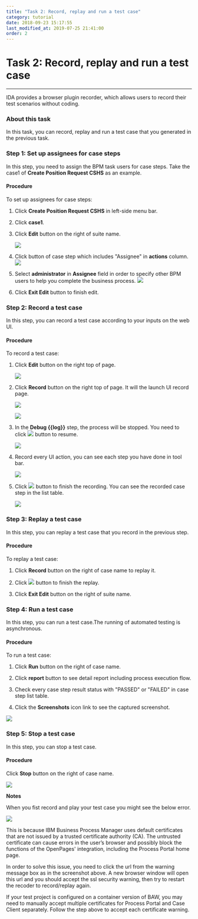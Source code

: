```yaml
---
title: "Task 2: Record, replay and run a test case"
category: tutorial
date: 2018-09-23 15:17:55
last_modified_at: 2019-07-25 21:41:00
order: 2
---
```


# Task 2: Record, replay and run a test case
***
IDA provides a browser plugin recorder, which allows users to record their test scenarios without coding.

### About this task

  In this task, you can record, replay and run a test case that you generated in the previous task.
  
### Step 1: Set up assignees for case steps

  In this step, you need to assign the BPM task users for case steps. Take the case1 of **Create Position Request CSHS** as an example.
  
#### Procedure

To set up assignees for case steps:

 1. Click **Create Position Request CSHS** in left-side menu bar.
 
 2. Click **case1**.
 
 3. Click **Edit** button on the right of suite name.
 
    ![][test_case_step_table]
 
 4. Click button of case step which includes "Assignee" in **actions** column.
    ![][test_case_step_edit_button]
 
 
 5. Select **administrator** in **Assignee** field in order to specify other BPM users to help you complete the business process.
    ![][test_case_step_table2]
 
 6. Click **Exit Edit** button to finish edit.
 
 
### Step 2: Record a test case

  In this step, you can record a test case according to your inputs on the web UI.
 
#### Procedure 

To record a test case: 

  1. Click **Edit** button on the right top of page.
  
     ![][test_case_step_table]
  
  2. Click **Record**  button on the right top of page. It will the launch UI record page.
  
     ![][test_case_step_table2]
     
     ![][test_record_page]
  
  3. In the **Debug \{\{log\}\}** step, the process will be stopped. You need to click ![][test_case_record_resume] button to resume.
   
     ![][test_case_record_plugin]
  
  4. Record every UI action, you can see each step you have done in tool bar.
  
      ![][test_case_record_plugin2]
  
  5. Click ![][test_record_stop] button to finish the recording. You can see the recorded case step in the list table.
  
     ![][test_record_steps]
  
### Step 3: Replay a test case

  In this step, you can replay a test case that you record in the previous step.
 
#### Procedure 

To replay a test case:

  1. Click **Record** button on the right of case name to replay it.
  
  2. Click ![][test_record_stop] button to finish the replay.
  
  3. Click **Exit Edit** button on the right of suite name.
  
### Step 4: Run a test case

   In this step, you can run a test case.The running of automated testing is asynchronous.
   
#### Procedure

To run a test case:

 1. Click **Run** button on the right of case name.
  
 2. Click **report** button to see detail report including process execution flow.  
 
 3. Check every case step result status with "PASSED" or "FAILED" in case step list table. 
 
 4. Click the **Screenshots** icon link to see the captured screenshot.
  
![][tutorial_running_result]


### Step 5: Stop a test case

   In this step, you can stop a test case.   
   
#### Procedure

Click **Stop** button on the right of case name.

![][tutorial_case_stop_button]

**Notes**

When you fist record and play your test case you might see the below error.

   ![][test_record_issue]
   
This is because IBM Business Process Manager uses default certificates that are not issued by a trusted certificate authority (CA).  The untrusted certificate can cause errors in the user’s browser and possibly block the functions of the OpenPages' integration, including the Process Portal home page.  

In order to solve this issue, you need to click the url from the warning message box as in the screenshot above. A new browser window will open this url and you should accept the ssl security warning, then try to restart the recoder to record/replay again.

If your test project is configured on a container version of BAW, you may need to manually accept multiple certificates for Process Portal and Case Client separately. Follow the step above to accept each certificate warning.
  
<!-- **[<Previous][2] [\| Next>][3]** -->

[test_case_step_edit_button]: ../images/test/test_case_step_edit_button.PNG
[test_case_step_table]: ../images/test/test_case_step_table.PNG
[test_case_step_table2]: ../images/test/test_case_step_table2.PNG
[tutorial_case_run_button]: ../images/tutorial/tutorial_case_run_button.PNG
[tutorial_case_stop_button]: ../images/tutorial/tutorial_case_stop.PNG
[tutorial_running_result]: ../images/tutorial/tutorial_running_result.PNG
[1]: ../test/test-record-and-replay-a-test-case.html
[2]: tutorial-create-a-test-project-and-generate-test-cases.html
[3]: tutorial-set-up-checkstyle.html
[test_case_step_table]: ../images/test/test_case_step_table.PNG
[test_case_step_table2]: ../images/test/test_case_step_table2.PNG   
[test_case_record_resume]: ../images/test/test_case_record_resume.PNG
[test_case_record_plugin]: ../images/test/test_case_record_plugin.PNG
[test_case_record_plugin2]: ../images/test/test_case_record_plugin2.PNG
[test_record_stop]: ../images/test/test_record_stop.PNG
[test_record_steps]: ../images/test/test_record_steps.PNG
[test_case_record_button]: ../images/test/test_case_record_button.PNG
[test_record_page]: ../images/test/test_record_page.PNG
[test_record_issue]: ../images/tutorial/tuorial_recordissue.png
